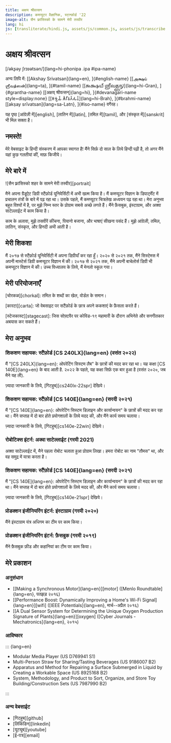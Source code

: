 ```yaml
---
title: अक्षय श्रीवत्सन
description: कमप्युटर वैज्ञानिक, स्टान्फ़ोर्ड '22
image-alt: सैन फ़्रांसिस्को के सामने मेरी तस्वीर
lang: hi
js: [transliterate/hindi.js, assets/js/common.js, assets/js/transcribe.js]
---
```


# अक्षय श्रीवत्सन

[/əkʂəy ʃrɪʋətsən/]{lang=hi-phonipa .ipa #ipa-name}

अन्य लिपि में: [[Akshay Srivatsan]{lang=en}, ]{#english-name} [[அக்ஷய்
ஶ்ரீவத்ஸன்]{lang=ta}, ]{#tamil-name} [[𑌅𑌕𑍍𑌷𑌯𑍍 𑌶𑍍𑌰𑍀𑌵𑌤𑍍𑌸𑌨𑍍]{lang=hi-Gran},
]{#grantha-name} [[अक्षय् श्रीवत्सन्]{lang=hi}, ]{#devanagari-name
style=display:none} [[𑀅𑀓𑁆𑀱𑀬𑁆 𑀰𑁆𑀭𑀻𑀯𑀢𑁆𑀲𑀦𑁆]{lang=hi-Brah}, ]{#brahmi-name} [[akṣay
srīvatsan]{lang=sa-Latn}, ]{#iso-name} वगैरह।

यह पृष्ठ [आंग्रेज़ी में][english], [लातिन में][latin], [तमिल में][tamil], और
[संस्कृत में][sanskrit] भी मिल सक्ता है।

## नमस्ते!

मेरे वेबसाइट के हिन्दी संस्करण में आपका स्वागत है! मैंने सिर्फ़ दो साल के लिये
हिन्दी पढ़ी है, तो अगर मैंने यहां कुछ गलतीयां कीं, माफ़ किजीये।

<div id="scripts" style="display:none">
<label for="script">**लिपि का फ़ैसला करें:**</label>
<select lang="hi" name="script" id="script">
<!-- Filled from JS -->
</select>
</div>

## मेरे बारे में

![सैन फ़्रांसिस्को शहर के सामने मेरी तस्वीर][portrait]

मैने अपना ग्रैडूऐट डिग्री स्टैंफ़ोर्ड यूनिवेर्सिटी में अभी खत्म किया है। मैं
कमप्यूटर विज्ञान के डिपार्ट्मेंट में प्रचालन तंत्रों के बारे में पढ़ रहा था।
उसके पहले, मैं कमप्यूटर चित्रलेख अध्ययन पढ़ रहा था। मेरा अनुभव बहुत विश्यों में
है, पर मुझे निम्न स्तर के प्रोग्राम सबसे अच्छे लगते हैं। मैंने फ़ैसबुक,
इंस्टाग्राम, और अक्वा साटेल्लाईट में काम किया है।

काम के अलावा, मुझे तसवीरें कींचना, पियानो बजाना, और भाषाएं सीखना पसंद हैं। मुझे
आंग्रेज़ी, तमिल, लातिन, संस्कृत, और हिनदी अभी आती है।

## मेरी शिकशा

मैं २०१७ से स्टैंफ़ोर्ड यूनिवेर्सिटी में अपना डिग्रीयाँ कर रहा हुँ। २०२० से २०२१
तक, मैंने सिस्टेमस में अपनी मास्टेर्स डिग्री कमप्यूटर विज्ञान में की। २०१७ से
२०२१ तक, मैंने अपनी बाचेलोर्स डिग्री भी कमप्यूटर विज्ञान में की। उच्च विध्यालय
के लिये, मैं मेनलो स्कूल गया।

## मेरी परियोजनाएँ

[चोरकळ][chorkal]: तमिल के शब्दों का खेल, वोर्डल के समान।

[कारटा][carta]: जो वेबसाइट पर सटैंफ़ोर्ड के छात्र अपने ककशाएं के फ़ैसला करते
हैं।

[स्टेजकास्ट][stagecast]: जिस सोफ़्टवैर पर कोविड-१९ महामारी के दौरान अभिनेते और
सनगीतकार अबयास कर सकते हैं।

## मेरा अनुभव

### शिकशण सहायक: स्टैंफ़ोर्ड [CS 240LX]{lang=en} (वसंत २०२२)

मैं "[CS 240LX]{lang=en}: ओपरेटिंग सिस्टम लैब" के छात्रों की मदद कर रहा था। यह
कक्षा [CS 140E]{lang=en} के बाद आती है. २०२२ के पहले, यह कक्षा सिर्फ़ एक बार हुआ
है (वसंत २०२०, जब मैने यह ली).

ज़्यादा जानकारी के लिये, [गिटहुब][cs240lx-22spr] देखिये।

### शिकशण सहायक: स्टैंफ़ोर्ड [CS 140E]{lang=en} (सरदी २०२१)

मैं "[CS 140E]{lang=en}: ओपरेटिंग सिस्टम डिज़ाइन और कार्यान्वयन" के छात्रों की
मदद कर रहा था। मैंने सप्ताह में दो बार होते प्रयोगशालों के लिये मदद की, और मैंने
कार्य समय चलाया।

ज़्यादा जानकारी के लिये, [गिटहुब][cs140e-22win] देखिये।

### रोबोटिक्स इंटर्न: अक्वा साटेल्लाईट (गरमी 2021)

अक्वा साटेल्लाईट में, मैने पहला रोबोट चलाता हुआ प्रोग्राम लिखा। हमरा रोबोट का
नाम "तौमस" था, और वह समुद्र में यात्रा करता है।

### शिकशण सहायक: स्टैंफ़ोर्ड [CS 140E]{lang=en} (सरदी २०२१)

मैं "[CS 140E]{lang=en}: ओपरेटिंग सिस्टम डिज़ाइन और कार्यान्वयन" के छात्रों की
मदद कर रहा था। मैंने सप्ताह में दो बार होते प्रयोगशालों के लिये मदद की, और मैंने
कार्य समय चलाया।

ज़्यादा जानकारी के लिये, [गिटहुब][cs140e-21spr] देखिये।

### प्रोडक्शन इंजीनियरिंग इंटर्न: इंस्टाग्राम (गरमी २०२०)

मैंने इंस्टाग्राम यंत्र अधिगम का टीम पर काम किया।

### प्रोडक्शन इंजीनियरिंग इंटर्न: फ़ैसबुक (गरमी २०१९)

मैंने फ़ैसबुक फ़ीड और कहानियां का टीम पर काम किया।

## मेरे प्रकाशन

### अनुसंधान

-   [[Making a Synchronous Motor]{lang=en}][motor] ([Menlo Roundtable]{lang=en},
    पतझड़ २०१६)
-   [[Performance Boost: Dynamically Improving a Home's Wi-Fi
    Signal]{lang=en}][wifi] ([IEEE Potentials]{lang=en}, मार्च--अप्रैल २०१६)
-   [[A Dual Sensor System for Determining the Unique Oxygen Production
    Signature of Plants]{lang=en}][oxygen] ([Cyber Journals -
    Mechatronics]{lang=en}, २०१५)

### आविष्कार

::: {lang=en}

-   Modular Media Player (US D769941 S1)
-   Multi-Person Straw for Sharing/Tasting Beverages (US 9186007 B2)
-   Apparatus and Method for Repairing a Surface Submerged in Liquid by Creating
    a Workable Space (US 8925168 B2)
-   System, Methodology, and Product to Sort, Organize, and Store Toy
    Building/Construction Sets (US 7987990 B2)

:::

### अन्य वेबसाईट

-   [गिटहुब][github]
-   [लिंकिडिन][linkedin]
-   [यूट्यूब][youtube]
-   [ई-पत्र][email]

<script>
var replacement_words = {
    'akshay': 'Akshay',
    'shreevatsan': 'Srivatsan',
    'vebsaait': 'website',
    'prograam': 'program',
    'stainford': 'Stanford',
    'yooniversiti': 'University',
    'graidooait': 'graduate',
    'baacelors': 'bachelors',
    'maasters': 'masters',
    'digri': 'degree',
    'digree': 'degree',
    'kamapyootar': 'computer',
    'aangrezi': 'Angrezi',
    'laatin': 'Latin',
    'tamil': 'Tamil',
    'hindi': 'Hindi',
    'sanskrit': 'Sanskrit',
    'dipaartment': 'department',
    'kaarta': 'Carta',
    'corakal': 'Chorkal',
    'vordal': 'Wordle',
    'stejkaast': 'Stagecast',
    'opreting sistam': 'operating system',
    'laib': 'lab',
    'dizaain': 'design',
    'faisbuk': 'Facebook',
    'softavair': 'software',
    'instaagraam': 'Instagram',
    'robotiks intarn': 'Robotics Intern',
    'prodakshan injeeniyaring intarn': 'Production Engineering',
    'teem': 'team',
    'akva saatellaaeet': 'Aqua Satellite',
    'piyaano': 'piano',
    'menlo': 'Menlo',
    'skool': 'School',
    'github': 'GitHub',
    'linkidin': 'LinkedIn',
    'yootyoob': 'YouTube',
    'ee-patr': 'e-patr',
    'maarca': 'March',
    'aprail': 'April',
};

function fix_hindi_a(s) {
    const VOWELS = "अआइईउऊऋॠऌॡएऐओऔ";
    const DIACRITICS = "◌◌ा◌ि◌ी◌ु◌ू◌ृ◌ॄ◌ॢ◌ॣ◌े◌ै◌ो◌ौ".replaceAll("◌", "");
    const VOCALICS = VOWELS + DIACRITICS;
    const CONSONANTS = "कखगघङचछजझञटठडढणतथदधनपफबभमयरलवळशषसहफ़ऩड़ढ़ज़";
    const HALANT = "्".replaceAll("◌", "");

    const PUNCTUATION=".,()–-“”:।";

    for (let i = 0; i < PUNCTUATION.length; i++) {
        s = s.replaceAll(PUNCTUATION[i], ' ' + PUNCTUATION[i] + ' ');
    }

    let words = s.split(' ');
    words = words.map(word => {
        if (word.length == 0) return word;
        if (word.length == 1) return word;
        let first_syllable_ending = -1;
        for (let i = 0; i < word.length; i++) {
            let current = word[i];
            first_syllable_ending = i;
            if (VOCALICS.includes(current)) {
                break;
            }
            let next = word[i + 1];
            if (CONSONANTS.includes(current) && CONSONANTS.includes(next)) {
                break;
            }
        }

        // Using rules vaguely based on https://aclanthology.org/W04-0103.pdf.

        // Don't mess with monosyllables.
        if (first_syllable_ending === word.length - 1) return word;

        // Rule 1: multisyllabic words always lose their final schwa.
        // - with some exceptions for conjuncts
        if (CONSONANTS.includes(word[word.length - 1])) {
            let ending = word.substring(word.length - 3);
            let EXCEPTIONS = ["न्य", "त्र"];
            if (!EXCEPTIONS.includes(ending)) {
                word = word + HALANT;
            }
        }

        // Rule 2: infinitives (or similar) lose the schwa before their ending.
        if (word.endsWith("ना") || word.endsWith("ने")) {
            console.log(word);
            let ending = word.substring(word.length - 2);
            let beginning = word.substring(0, word.length - 2);
            console.log(word, beginning, ending, first_syllable_ending);
            if (beginning.length >= first_syllable_ending) {
                let previous = word[beginning.length - 1];
                if (CONSONANTS.includes(previous)) {
                    word = beginning + HALANT + ending;
                }
                console.log(word);
            }
        }

        // Rule 3: delete schwas in the environment VC_CV.
        // - applies from left to right
        // - does not apply to first syllable
        for (let i = word.length; i >= first_syllable_ending; i--) {
            let a = word[i]
            let b = word[i + 1];
            let c = word[i + 2];
            let d = word[i + 3];

            if (VOCALICS.includes(a) && CONSONANTS.includes(b) && CONSONANTS.includes(c) && d !== HALANT) {
                word = word.substring(0, i + 2) + HALANT + word.substring(i + 2);
            }
        }
        return word;
    });

    s = words.join(' ');

    for (let i = 0; i < PUNCTUATION.length; i++) {
        s = s.replaceAll(' ' + PUNCTUATION[i] + ' ', PUNCTUATION[i]);
    }
    return s;
}

function transcribe_string(s, map) {
    let result = transcribe_string_without_replacements(fix_hindi_a(s), map);

    const PUNCTUATION=".,()–-“:";
    for (let i = 0; i < PUNCTUATION.length; i++) {
        result = result.replaceAll(PUNCTUATION[i], ' ' + PUNCTUATION[i] + ' ');
    }

    let words = result.split(' ');
    words = words.map(word => {
        if (word.endsWith("aa")) return word.substring(0, word.length - 2) + "a";
        if (word.endsWith("ee")) return word.substring(0, word.length - 2) + "i";
        if (word.endsWith("oo")) return word.substring(0, word.length - 2) + "u";
        return word;
    })

    result = words.join(" ");
    for (let i = 0; i < PUNCTUATION.length; i++) {
        result = result.replaceAll(' ' + PUNCTUATION[i] + ' ', PUNCTUATION[i]);
    }
    return apply_replacements(result);
}

setup(
    document.getElementById("scripts"),
    document.getElementById("script"),
    [
        ["देवनागरी", "devanagari", "hi", null],
        ["तमिल", "tamil", "hi-Taml", mapping.to_tamil],
        ["लातिन", "iso", "hi-Latn", mapping.to_iso],
        ["ध्वन्यात्मक", "ipa", "hi-phonipa", mapping.to_ipa],
        ["आंग्रेज़ी", "english", "hi-Latn", mapping.to_english],
    ]
);
</script>
